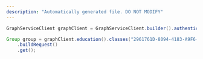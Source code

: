 ```yaml
---
description: "Automatically generated file. DO NOT MODIFY"
---
```

<!-- markdownlint-disable MD041 -->

```java
GraphServiceClient graphClient = GraphServiceClient.builder().authenticationProvider( authProvider ).buildClient();

Group group = graphClient.education().classes("2961761D-8094-4183-A9F6-8E36E966C7D9").group()
    .buildRequest()
    .get();
```
